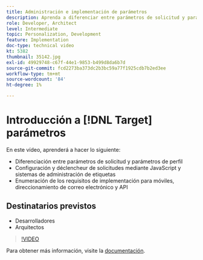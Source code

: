 ```yaml
---
title: Administración e implementación de parámetros
description: Aprenda a diferenciar entre parámetros de solicitud y parámetros de perfil, y a configurar y almacenar en déclencheur las solicitudes mediante JavaScript y los sistemas de administración de etiquetas. Comprenda los requisitos de implementación para móviles, direccionamiento de correo electrónico y API.
role: Developer, Architect
level: Intermediate
topic: Personalization, Development
feature: Implementation
doc-type: technical video
kt: 5382
thumbnail: 35142.jpg
exl-id: 49929748-c67f-44e1-9853-b499d8da6b7d
source-git-commit: fcd2273ba373dc2b3bc59a77f1925cdb7b2ed3ee
workflow-type: tm+mt
source-wordcount: '84'
ht-degree: 1%

---
```


# Introducción a [!DNL Target] parámetros

En este vídeo, aprenderá a hacer lo siguiente:

* Diferenciación entre parámetros de solicitud y parámetros de perfil
* Configuración y déclencheur de solicitudes mediante JavaScript y sistemas de administración de etiquetas
* Enumeración de los requisitos de implementación para móviles, direccionamiento de correo electrónico y API

## Destinatarios previstos

* Desarrolladores
* Arquitectos

>[!VIDEO](https://video.tv.adobe.com/v/35142/?quality=12)

Para obtener más información, visite la [documentación](https://experienceleague.adobe.com/docs/target/using/implement-target/implementing-target.html?lang=es).
